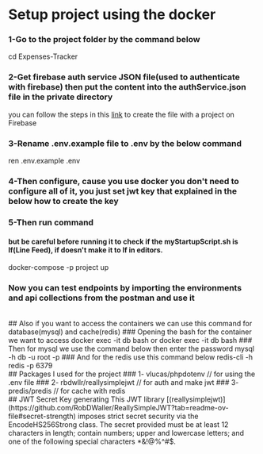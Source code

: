# Setup project using the docker 
### 1-Go to the project folder by the command below
cd Expenses-Tracker
### 2-Get firebase auth service JSON file(used to authenticate with firebase) then put the content into the authService.json file in the private directory 
you can follow the steps in this [link](https://help.emarsys.com/hc/en-us/articles/360004905238-Android-integration-Mobile-Engage-Firebase-authentication-for-Push-messages#:~:text=4.-,Service%20Account%20JSON%20file,be%20downloaded%20to%20your%20computer.) to create the file with a project on Firebase 
### 3-Rename .env.example file to .env by the below command 
ren .env.example .env   
### 4-Then configure, cause you use docker you don't need to configure all of it, you just set jwt key that explained in the below how to create the key
### 5-Then run command 
#### but be careful before running it to check if the myStartupScript.sh is lf(Line Feed), if doesn't make it to lf in editors.
docker-compose -p project up
### Now you can test endpoints by importing the environments and api collections from the postman and use it 

 <br />
## Also if you want to access the containers we can use this command for database(mysql) and cache(redis)
### Opening the bash for the container we want to access
docker exec -it db bash   or   docker exec -it db bash 
### Then for mysql we use the command below then enter the password
mysql -h db -u root -p
### And for the redis use this command below
redis-cli -h redis -p 6379

 <br />
## Packages I used for the project 
### 1- vlucas/phpdotenv            //  for using the .env file
### 2- rbdwllr/reallysimplejwt     //  for auth and make jwt
### 3- predis/predis               //  for cache with redis
 <br />
## JWT Secret Key generating
This JWT library [(reallysimplejwt)](https://github.com/RobDWaller/ReallySimpleJWT?tab=readme-ov-file#secret-strength) imposes strict secret security via the EncodeHS256Strong class. The secret provided must be at least 12 characters in length; contain numbers; upper and lowercase letters; and one of the following special characters *&!@%^#$.
